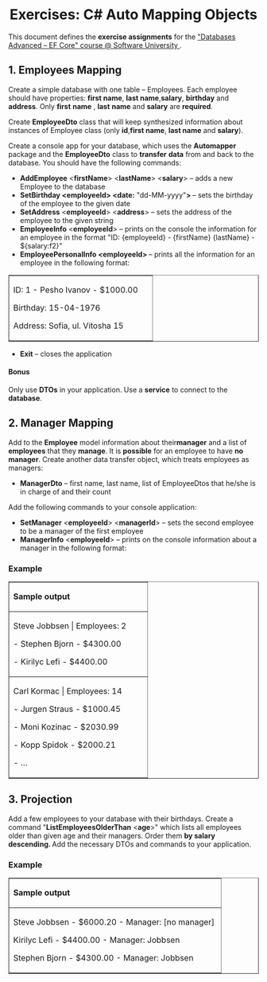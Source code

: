 <h1 align="center">
    Exercises: C# Auto Mapping Objects
</h1>
<p>
    This document defines the <strong>exercise assignments</strong> for the
    <a
        href="https://softuni.bg/trainings/1741/databases-advanced-entity-framework-october-2017"
    >
        "Databases Advanced – EF Core" course @ Software University
    </a>
    .
</p>
<h2>
    1. Employees Mapping
</h2>
<p>
    Create a simple database with one table – Employees. Each employee should
have properties: <strong>first name</strong>, <strong>last name</strong>,<strong>salary</strong>, <strong>birthday</strong> and    <strong>address</strong>. Only <strong>first</strong> <strong>name</strong>
    , <strong>last</strong> <strong>name</strong> and <strong>salary</strong>
    are <strong>required</strong>.
</p>
<p>
    Create <strong>EmployeeDto</strong> class that will keep synthesized
information about instances of Employee class (only <strong>id</strong>,<strong>first name</strong>, <strong>last name</strong> and    <strong>salary</strong>).
</p>
<p>
Create a console app for your database, which uses the    <strong>Automapper</strong> package and the <strong>EmployeeDto</strong>
    class to <strong>transfer</strong> <strong>data</strong> from and back to
    the database. You should have the following commands:
</p>
<ul>
    <li>
        <strong>AddEmployee</strong>
        &lt;<strong>firstName</strong>&gt; &lt;<strong>lastName</strong>&gt;
        &lt;<strong>salary</strong>&gt; – adds a new Employee to the database
    </li>
    <li>
        <strong>SetBirthday &lt;employeeId&gt; &lt;date:</strong>
        "dd-MM-yyyy"<strong>&gt; </strong>– sets the birthday of the employee
        to the given date
    </li>
    <li>
        <strong>SetAddress</strong>
        &lt;<strong>employeeId</strong>&gt; &lt;<strong>address</strong>&gt; –
        sets the address of the employee to the given string
    </li>
    <li>
        <strong>EmployeeInfo</strong>
        &lt;<strong>employeeId</strong>&gt; – prints on the console the
        information for an employee in the format "ID: {employeeId} -
        {firstName} {lastName} - ${salary:f2}"
    </li>
    <li>
        <strong>EmployeePersonalInfo &lt;employeeId&gt; </strong>
        – prints all the information for an employee in the following format:
    </li>
</ul>
<table border="1" cellspacing="0" cellpadding="0" width="0">
    <tbody>
        <tr>
            <td width="272" valign="top">
                <p>
                    ID: 1 - Pesho Ivanov - $1000.00
                </p>
                <p>
                    Birthday: 15-04-1976
                </p>
                <p>
                    Address: Sofia, ul. Vitosha 15
                </p>
            </td>
        </tr>
    </tbody>
</table>
<ul>
    <li>
        <strong>Exit</strong>
        – closes the application
    </li>
</ul>
<h4>
    Bonus
</h4>
<p>
Only use <strong>DTOs</strong> in your application. Use a    <strong>service</strong> to connect to the <strong>database</strong>.
</p>
<h2>
    2. Manager Mapping
</h2>
<p>
Add to the <strong>Employee</strong> model information about their<strong>manager</strong> and a list of <strong>employees</strong> that they    <strong>manage</strong>. It is <strong>possible</strong> for an employee to
    have <strong>no</strong> <strong>manager</strong>. Create another data
    transfer object, which treats employees as managers:
</p>
<ul>
    <li>
        <strong>ManagerDto</strong>
        – first name, last name, list of EmployeeDtos that he/she is in charge
        of and their count
    </li>
</ul>
<p>
    Add the following commands to your console application:
</p>
<ul>
    <li>
        <strong>SetManager</strong>
        &lt;<strong>employeeId</strong>&gt; &lt;<strong>managerId</strong>&gt;
        – sets the second employee to be a manager of the first employee
    </li>
    <li>
        <strong>ManagerInfo</strong>
        &lt;<strong>employeeId</strong>&gt; – prints on the console information
        about a manager in the following format:
    </li>
</ul>
<h3>
    Example
</h3>
<table border="1" cellspacing="0" cellpadding="0">
    <tbody>
        <tr>
            <td width="262" valign="top">
                <p>
                    <strong>Sample output</strong>
                </p>
            </td>
        </tr>
        <tr>
            <td width="262" valign="top">
                <p>
                    Steve Jobbsen | Employees: 2
                </p>
                <p>
                    - Stephen Bjorn - $4300.00
                </p>
                <p>
                    - Kirilyc Lefi - $4400.00
                </p>
            </td>
        </tr>
        <tr>
            <td width="262" valign="top">
                <p>
                    Carl Kormac | Employees: 14
                </p>
                <p>
                    - Jurgen Straus - $1000.45
                </p>
                <p>
                    - Moni Kozinac - $2030.99
                </p>
                <p>
                    - Kopp Spidok - $2000.21
                </p>
                <p>
                    - …
                </p>
            </td>
        </tr>
    </tbody>
</table>
<h2>
    3. Projection
</h2>
<p>
    Add a few employees to your database with their birthdays. Create a command
    "<strong>ListEmployeesOlderThan</strong> &lt;<strong>age</strong>&gt;"
    which lists all employees older than given age and their managers. Order
    them <strong>by salary descending. </strong>Add the necessary DTOs and
    commands to your application.
</p>
<h3>
    Example
</h3>
<table border="1" cellspacing="0" cellpadding="0">
    <tbody>
        <tr>
            <td width="410" valign="top">
                <p>
                    <strong>Sample output</strong>
                </p>
            </td>
        </tr>
        <tr>
            <td width="410" valign="top">
                <p>
                    Steve Jobbsen - $6000.20 - Manager: [no manager]
                </p>
                <p>
                    Kirilyc Lefi - $4400.00 - Manager: Jobbsen
                </p>
                <p>
                    Stephen Bjorn - $4300.00 - Manager: Jobbsen
                </p>
            </td>
        </tr>
    </tbody>
</table>